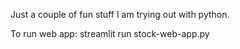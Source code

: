 Just a couple of fun stuff I am trying out with python.

To run web app:
streamlit run stock-web-app.py
